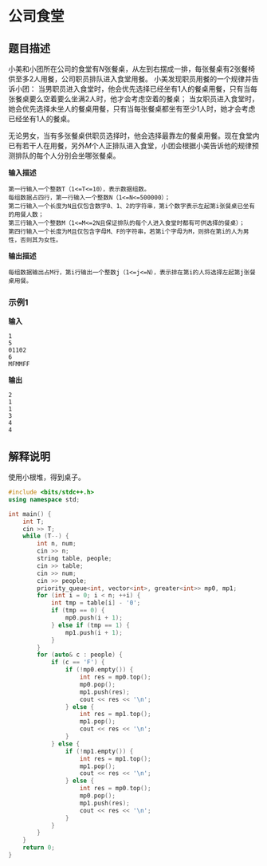 # 公司食堂

## 题目描述

小美和小团所在公司的食堂有$N$张餐桌，从左到右摆成一排，每张餐桌有$2$张餐椅供至多$2$人用餐，公司职员排队进入食堂用餐。
小美发现职员用餐的一个规律并告诉小团：
当男职员进入食堂时，他会优先选择已经坐有$1$人的餐桌用餐，只有当每张餐桌要么空着要么坐满$2$人时，他才会考虑空着的餐桌；
当女职员进入食堂时，她会优先选择未坐人的餐桌用餐，只有当每张餐桌都坐有至少$1$人时，她才会考虑已经坐有$1$人的餐桌。

无论男女，当有多张餐桌供职员选择时，他会选择最靠左的餐桌用餐。现在食堂内已有若干人在用餐，另外$M$个人正排队进入食堂，小团会根据小美告诉他的规律预测排队的每个人分别会坐哪张餐桌。

**输入描述**

```
第一行输入一个整数T（1<=T<=10），表示数据组数。
每组数据占四行，第一行输入一个整数N（1<=N<=500000）；
第二行输入一个长度为N且仅包含数字0、1、2的字符串，第i个数字表示左起第i张餐桌已坐有的用餐人数；
第三行输入一个整数M（1<=M<=2N且保证排队的每个人进入食堂时都有可供选择的餐桌）；
第四行输入一个长度为M且仅包含字母M、F的字符串，若第i个字母为M，则排在第i的人为男性，否则其为女性。
```

**输出描述**

```
每组数据输出占M行，第i行输出一个整数j（1<=j<=N），表示排在第i的人将选择左起第j张餐桌用餐。
```


### 示例1
**输入**
```
1
5
01102
6
MFMMFF
```
**输出**
```
2
1
1
3
4
4
```

## 解释说明

使用小根堆，得到桌子。

```C++
#include <bits/stdc++.h>
using namespace std;

int main() {
    int T;
    cin >> T;
    while (T--) {
        int n, num;
        cin >> n;
        string table, people;
        cin >> table;
        cin >> num;
        cin >> people;
        priority_queue<int, vector<int>, greater<int>> mp0, mp1;
        for (int i = 0; i < n; ++i) {
            int tmp = table[i] - '0';
            if (tmp == 0) {
                mp0.push(i + 1);
            } else if (tmp == 1) {
                mp1.push(i + 1);
            }
        }
        for (auto& c : people) {
            if (c == 'F') {
                if (!mp0.empty()) {
                    int res = mp0.top();
                    mp0.pop();
                    mp1.push(res);
                    cout << res << '\n';
                } else {
                    int res = mp1.top();
                    mp1.pop();
                    cout << res << '\n';
                }
            } else {
                if (!mp1.empty()) {
                    int res = mp1.top();
                    mp1.pop();
                    cout << res << '\n';
                } else {
                    int res = mp0.top();
                    mp0.pop();
                    mp1.push(res);
                    cout << res << '\n';
                }
            }
        }
    }     
    return 0;
}
```